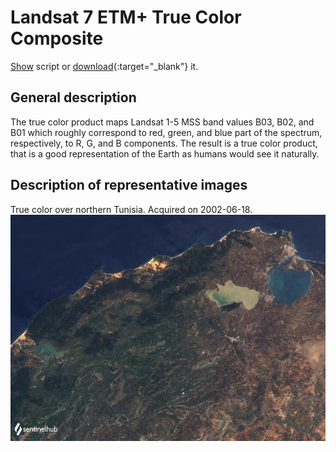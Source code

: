 # Landsat 7 ETM+ True Color Composite

<a href="#" id='togglescript'>Show</a> script or [download](script.js){:target="_blank"} it.
<div id='script_view' style="display:none">
{% highlight javascript %}
      {% include_relative script.js %}
{% endhighlight %}
</div>

## General description

The true color product maps Landsat 1-5 MSS band values B03, B02, and B01 which roughly correspond to red, green, and blue part of the spectrum, respectively, to R, G, and B components. The result is a true color product, that is a good representation of the Earth as humans would see it naturally.

## Description of representative images

True color over northern Tunisia. Acquired on 2002-06-18.
![The script example 1](fig/fig1.png)






